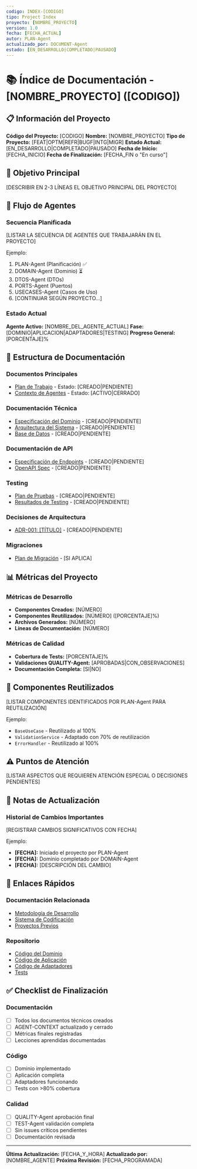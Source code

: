 ```yaml
---
codigo: INDEX-[CODIGO]
tipo: Project Index
proyecto: [NOMBRE_PROYECTO]
version: 1.0
fecha: [FECHA_ACTUAL]
autor: PLAN-Agent
actualizado_por: DOCUMENT-Agent
estado: [EN_DESARROLLO|COMPLETADO|PAUSADO]
---
```


# 📚 Índice de Documentación - [NOMBRE_PROYECTO] ([CODIGO])

## 📋 Información del Proyecto

**Código del Proyecto:** [CODIGO]
**Nombre:** [NOMBRE_PROYECTO]
**Tipo de Proyecto:** [FEAT|OPTM|REFR|BUGF|INTG|MIGR]
**Estado Actual:** [EN_DESARROLLO|COMPLETADO|PAUSADO]
**Fecha de Inicio:** [FECHA_INICIO]
**Fecha de Finalización:** [FECHA_FIN o "En curso"]

## 🎯 Objetivo Principal

[DESCRIBIR EN 2-3 LÍNEAS EL OBJETIVO PRINCIPAL DEL PROYECTO]

## 🤖 Flujo de Agentes

### Secuencia Planificada
[LISTAR LA SECUENCIA DE AGENTES QUE TRABAJARÁN EN EL PROYECTO]

Ejemplo:
1. PLAN-Agent (Planificación) ✅
2. DOMAIN-Agent (Dominio) ⏳
3. DTOS-Agent (DTOs)
4. PORTS-Agent (Puertos)
5. USECASES-Agent (Casos de Uso)
6. [CONTINUAR SEGÚN PROYECTO...]

### Estado Actual
**Agente Activo:** [NOMBRE_DEL_AGENTE_ACTUAL]
**Fase:** [DOMINIO|APLICACION|ADAPTADORES|TESTING]
**Progreso General:** [PORCENTAJE]%

## 📂 Estructura de Documentación

### Documentos Principales
- [Plan de Trabajo](WP-[CODIGO]-001.md) - Estado: [CREADO|PENDIENTE]
- [Contexto de Agentes](AGENT-CONTEXT-[CODIGO].md) - Estado: [ACTIVO|CERRADO]

### Documentación Técnica
- [Especificación del Dominio](technical/TSD-[CODIGO]-001-domain.md) - [CREADO|PENDIENTE]
- [Arquitectura del Sistema](technical/TSD-[CODIGO]-002-architecture.md) - [CREADO|PENDIENTE]
- [Base de Datos](technical/TSD-[CODIGO]-003-database.md) - [CREADO|PENDIENTE]

### Documentación de API
- [Especificación de Endpoints](api/API-[CODIGO]-001.md) - [CREADO|PENDIENTE]
- [OpenAPI Spec](api/openapi-[CODIGO].yaml) - [CREADO|PENDIENTE]

### Testing
- [Plan de Pruebas](tests/TST-[CODIGO]-001.md) - [CREADO|PENDIENTE]
- [Resultados de Testing](tests/TST-[CODIGO]-002-results.md) - [CREADO|PENDIENTE]

### Decisiones de Arquitectura
- [ADR-001: [TÍTULO]](adrs/ADR-[CODIGO]-001.md) - [CREADO|PENDIENTE]

### Migraciones
- [Plan de Migración](migrations/MIG-[CODIGO]-001.md) - [SI APLICA]

## 📊 Métricas del Proyecto

### Métricas de Desarrollo
- **Componentes Creados:** [NÚMERO]
- **Componentes Reutilizados:** [NÚMERO] ([PORCENTAJE]%)
- **Archivos Generados:** [NÚMERO]
- **Líneas de Documentación:** [NÚMERO]

### Métricas de Calidad
- **Cobertura de Tests:** [PORCENTAJE]%
- **Validaciones QUALITY-Agent:** [APROBADAS|CON_OBSERVACIONES]
- **Documentación Completa:** [SI|NO]

## 🔄 Componentes Reutilizados

[LISTAR COMPONENTES IDENTIFICADOS POR PLAN-Agent PARA REUTILIZACIÓN]

Ejemplo:
- `BaseUseCase` - Reutilizado al 100%
- `ValidationService` - Adaptado con 70% de reutilización
- `ErrorHandler` - Reutilizado al 100%

## ⚠️ Puntos de Atención

[LISTAR ASPECTOS QUE REQUIEREN ATENCIÓN ESPECIAL O DECISIONES PENDIENTES]

## 📝 Notas de Actualización

### Historial de Cambios Importantes
[REGISTRAR CAMBIOS SIGNIFICATIVOS CON FECHA]

Ejemplo:
- **[FECHA]:** Iniciado el proyecto por PLAN-Agent
- **[FECHA]:** Dominio completado por DOMAIN-Agent
- **[FECHA]:** [DESCRIPCIÓN DEL CAMBIO]

## 🔗 Enlaces Rápidos

### Documentación Relacionada
- [Metodología de Desarrollo](/docs/01-METODOLOGIA-DESARROLLO-CLAUDE.md)
- [Sistema de Codificación](/docs/02-SISTEMA-CODIFICACION-DOCS.md)
- [Proyectos Previos](/docs/03-PROYECTOS-PREVIOS.md)

### Repositorio
- [Código del Dominio](/domain/[ruta])
- [Código de Aplicación](/application/[ruta])
- [Código de Adaptadores](/adapter/[ruta])
- [Tests](/tests/[ruta])

## ✅ Checklist de Finalización

### Documentación
- [ ] Todos los documentos técnicos creados
- [ ] AGENT-CONTEXT actualizado y cerrado
- [ ] Métricas finales registradas
- [ ] Lecciones aprendidas documentadas

### Código
- [ ] Dominio implementado
- [ ] Aplicación completa
- [ ] Adaptadores funcionando
- [ ] Tests con >80% cobertura

### Calidad
- [ ] QUALITY-Agent aprobación final
- [ ] TEST-Agent validación completa
- [ ] Sin issues críticos pendientes
- [ ] Documentación revisada

---

**Última Actualización:** [FECHA_Y_HORA]
**Actualizado por:** [NOMBRE_AGENTE]
**Próxima Revisión:** [FECHA_PROGRAMADA]

<!-- 
INSTRUCCIONES PARA AGENTES:
1. PLAN-Agent: Crear este archivo al inicio del proyecto
2. Actualizar estado después de cada fase completada
3. DOCUMENT-Agent: Mantener enlaces actualizados
4. Todos los agentes: Actualizar métricas al finalizar su trabajo
5. No incluir código en este documento, solo referencias
-->
